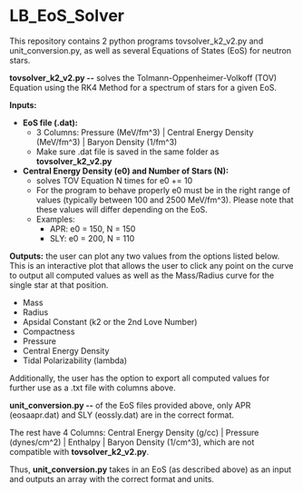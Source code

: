 # LB_EoS_Solver

This repository contains 2 python programs tovsolver_k2_v2.py and unit_conversion.py, as well as several Equations of States (EoS) for neutron stars. 

**tovsolver_k2_v2.py --** solves the Tolmann-Oppenheimer-Volkoff (TOV) Equation using the RK4 Method for a spectrum of stars for a given EoS. 

**Inputs:**
  - **EoS file (.dat):** 
    - 3 Columns: Pressure (MeV/fm^3) | Central Energy Density (MeV/fm^3) | Baryon Density (1/fm^3)
    - Make sure .dat file is saved in the same folder as **tovsolver_k2_v2.py**
  - **Central Energy Density (e0) and Number of Stars (N):**
    - solves TOV Equation N times for e0 += 10
    - For the program to behave properly e0 must be in the right range of values (typically between 100 and 2500 MeV/fm^3). Please note that these values will differ depending on the EoS.
    - Examples:  
      - APR: e0 = 150, N = 150
      - SLY: e0 = 200, N = 110

**Outputs:** the user can plot any two values from the options listed below. This is an interactive plot that allows the user to click any point on the curve to output all computed values as well as the Mass/Radius curve for the single star at that position. 
  - Mass
  - Radius
  - Apsidal Constant (k2 or the 2nd Love Number)
  - Compactness 
  - Pressure
  - Central Energy Density
  - Tidal Polarizability (lambda)

Additionally, the user has the option to export all computed values for further use as a .txt file with columns above. 

**unit_conversion.py --** of the EoS files provided above, only APR (eosaapr.dat) and SLY (eossly.dat) are in the correct format. 

The rest have 4 Columns: Central Energy Density (g/cc) | Pressure (dynes/cm^2) | Enthalpy | Baryon Density (1/cm^3), which are not compatible with **tovsolver_k2_v2.py**. 

Thus, **unit_conversion.py** takes in an EoS (as described above) as an input and outputs an array with the correct format and units.



